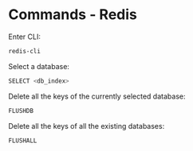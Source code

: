 # Commands - Redis

Enter CLI:

```bash
redis-cli
```

Select a database:

```bash
SELECT <db_index>
```

Delete all the keys of the currently selected database:

```bash
FLUSHDB
```

Delete all the keys of all the existing databases:

```bash
FLUSHALL
```
